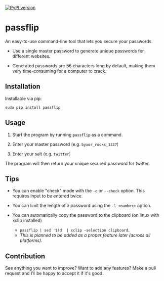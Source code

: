 [![PyPI version](https://badge.fury.io/py/passflip.svg)](https://badge.fury.io/py/passflip)

# passflip

An easy-to-use command-line tool that lets you secure your passwords.

* Use a single master password to generate unique passwords for different websites.

* Generated passwords are 56 characters long by default, making them very time-consuming for a computer to crack.

## Installation

Installable via pip:

`sudo pip install passflip`

## Usage

1. Start the program by running `passflip` as a command.

2. Enter your master password (e.g. `byxor_rocks_1337`)

3. Enter your salt (e.g. `twitter`)

The program will then return your unique secured password for twitter.

## Tips

* You can enable "check" mode with the `-c` or `--check` option. This requires input to be entered twice.

* You can limit the length of a password using the `-l <number>` option.

* You can automatically copy the password to the clipboard (on linux with xclip installed)
  * `passflip | sed '$!d' | xclip -selection clipboard`.
  * _This is planned to be added as a proper feature later (across all platforms)._

## Contribution

See anything you want to improve? Want to add any features? Make a pull request and I'll be happy to accept it if it's good.
